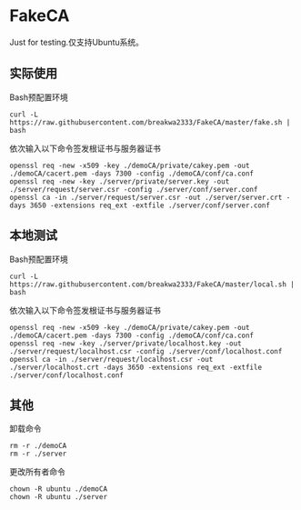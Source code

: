 # FakeCA
Just for testing.仅支持Ubuntu系统。
## 实际使用
Bash预配置环境
```
curl -L https://raw.githubusercontent.com/breakwa2333/FakeCA/master/fake.sh | bash
```
依次输入以下命令签发根证书与服务器证书
```
openssl req -new -x509 -key ./demoCA/private/cakey.pem -out ./demoCA/cacert.pem -days 7300 -config ./demoCA/conf/ca.conf 
openssl req -new -key ./server/private/server.key -out ./server/request/server.csr -config ./server/conf/server.conf 
openssl ca -in ./server/request/server.csr -out ./server/server.crt -days 3650 -extensions req_ext -extfile ./server/conf/server.conf
```
## 本地测试
Bash预配置环境
```
curl -L https://raw.githubusercontent.com/breakwa2333/FakeCA/master/local.sh | bash
```
依次输入以下命令签发根证书与服务器证书
```
openssl req -new -x509 -key ./demoCA/private/cakey.pem -out ./demoCA/cacert.pem -days 7300 -config ./demoCA/conf/ca.conf 
openssl req -new -key ./server/private/localhost.key -out ./server/request/localhost.csr -config ./server/conf/localhost.conf
openssl ca -in ./server/request/localhost.csr -out ./server/localhost.crt -days 3650 -extensions req_ext -extfile ./server/conf/localhost.conf
```
## 其他
卸载命令
```
rm -r ./demoCA
rm -r ./server
```
更改所有者命令
```
chown -R ubuntu ./demoCA
chown -R ubuntu ./server
```
